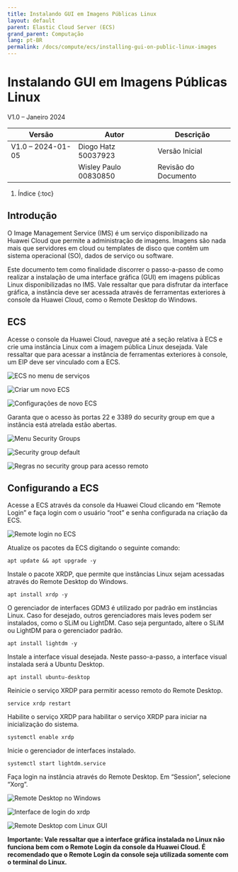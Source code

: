 ```yaml
---
title: Instalando GUI em Imagens Públicas Linux
layout: default
parent: Elastic Cloud Server (ECS)
grand_parent: Computação
lang: pt-BR
permalink: /docs/compute/ecs/installing-gui-on-public-linux-images
---
```


# Instalando GUI em Imagens Públicas Linux

V1.0 – Janeiro 2024

| **Versão**        | **Autor**             | **Descrição**        |
| ----------------- | --------------------- | -------------------- |
| V1.0 – 2024-01-05 | Diogo Hatz 50037923   | Versão Inicial       |
|                   | Wisley Paulo 00830850 | Revisão do Documento |

1. Índice
{:toc}

## Introdução

O Image Management Service (IMS) é um serviço disponibilizado na Huawei
Cloud que permite a administração de imagens. Imagens são nada mais que
servidores em cloud ou templates de disco que contêm um sistema
operacional (SO), dados de serviço ou software.

Este documento tem como finalidade discorrer o passo-a-passo de como
realizar a instalação de uma interface gráfica (GUI) em imagens públicas
Linux disponibilizadas no IMS. Vale ressaltar que para disfrutar da
interface gráfica, a instância deve ser acessada através de ferramentas
exteriores à console da Huawei Cloud, como o Remote Desktop do Windows.

## ECS

Acesse o console da Huawei Cloud, navegue até a seção relativa à ECS e
crie uma instância Linux com a imagem pública Linux desejada. Vale
ressaltar que para acessar a instância de ferramentas exteriores à
console, um EIP deve ser vinculado com a ECS.

![ECS no menu de serviços](/huaweicloud-knowledge-base/assets/ecs/installing-gui-on-public-linux-images/services-menu-ecs.jpg)

![Criar um novo ECS](/huaweicloud-knowledge-base/assets/ecs/installing-gui-on-public-linux-images/buy-ecs.jpg)

![Configurações de novo ECS](/huaweicloud-knowledge-base/assets/ecs/installing-gui-on-public-linux-images/new-ecs-details.jpg)

Garanta que o acesso às portas 22 e 3389 do security group em que a
instância está atrelada estão abertas.

![Menu Security Groups](/huaweicloud-knowledge-base/assets/ecs/installing-gui-on-public-linux-images/security-groups-menu.jpg)

![Security group default](/huaweicloud-knowledge-base/assets/ecs/installing-gui-on-public-linux-images/default-security-group.jpg)

![Regras no security group para acesso remoto](/huaweicloud-knowledge-base/assets/ecs/installing-gui-on-public-linux-images/security-group-rules-remote-access.jpg)

## Configurando a ECS

Acesse a ECS através da console da Huawei Cloud clicando em “Remote
Login” e faça login com o usuário “root” e senha configurada na criação
da ECS.

![Remote login no ECS](/huaweicloud-knowledge-base/assets/ecs/installing-gui-on-public-linux-images/ecs-remote-login.jpg)

Atualize os pacotes da ECS digitando o seguinte comando:

```shell
apt update && apt upgrade -y
```

Instale o pacote XRDP, que permite que instâncias Linux sejam acessadas
através do Remote Desktop do Windows.

```shell
apt install xrdp -y
```

O gerenciador de interfaces GDM3 é utilizado por padrão em instâncias
Linux. Caso for desejado, outros gerenciadores mais leves podem ser
instalados, como o SLiM ou LightDM. Caso seja perguntado, altere o SLiM
ou LightDM para o gerenciador padrão.

```shell
apt install lightdm -y
```

Instale a interface visual desejada. Neste passo-a-passo, a interface
visual instalada será a Ubuntu Desktop.

```shell
apt install ubuntu-desktop
```

Reinicie o serviço XRDP para permitir acesso remoto do Remote Desktop.

```shell
service xrdp restart
```

Habilite o serviço XRDP para habilitar o serviço XRDP para iniciar na
inicialização do sistema.

```shell
systemctl enable xrdp
```

Inicie o gerenciador de interfaces instalado.

```shell
systemctl start lightdm.service
```

Faça login na instância através do Remote Desktop. Em “Session”,
selecione “Xorg”.

![Remote Desktop no Windows](/huaweicloud-knowledge-base/assets/ecs/installing-gui-on-public-linux-images/windows-remote-desktop-connection.jpg)

![Interface de login do xrdp](/huaweicloud-knowledge-base/assets/ecs/installing-gui-on-public-linux-images/xrdp-login.jpg)

![Remote Desktop com Linux GUI](/huaweicloud-knowledge-base/assets/ecs/installing-gui-on-public-linux-images/remote-desktop-linux.jpg)

**Importante: Vale ressaltar que a interface gráfica instalada no Linux
não funciona bem com o Remote Login da console da Huawei Cloud. É
recomendado que o Remote Login da console seja utilizada somente com o
terminal do Linux.**
